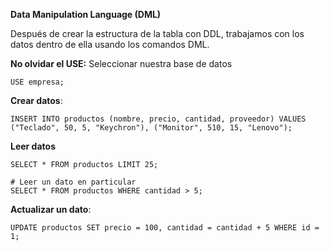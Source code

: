 **Data Manipulation Language (DML)**

Después de crear la estructura de la tabla con DDL, trabajamos con los datos dentro de ella usando los comandos DML.

**No olvidar el USE:** Seleccionar nuestra base de datos
```mysql
USE empresa;
```

**Crear datos**:
```mysql
INSERT INTO productos (nombre, precio, cantidad, proveedor) VALUES 
("Teclado", 50, 5, "Keychron"), ("Monitor", 510, 15, "Lenovo");
```

**Leer datos**
```mysql
SELECT * FROM productos LIMIT 25;

# Leer un dato en particular
SELECT * FROM productos WHERE cantidad > 5;
```

**Actualizar un dato**:
```mysql
UPDATE productos SET precio = 100, cantidad = cantidad + 5 WHERE id = 1;
```